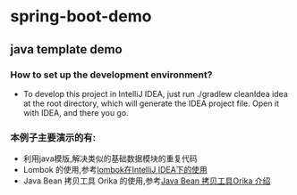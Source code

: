 # spring-boot-demo

## java template demo

### How to set up the development environment?
* To develop this project in IntelliJ IDEA, just run ./gradlew cleanIdea idea at the root directory, which will generate the IDEA project file. Open it with IDEA, and there you go.

### 本例子主要演示的有:
* 利用java模版,解决类似的基础数据模块的重复代码
* Lombok 的使用,参考[lombok在IntelliJ IDEA下的使用](http://www.cnblogs.com/yjmyzz/p/lombok-with-intellij-idea.html)
* Java Bean 拷贝工具 Orika 的使用,参考[Java Bean 拷贝工具Orika 介绍](http://wangbt5191-hotmail-com.iteye.com/blog/1632444)